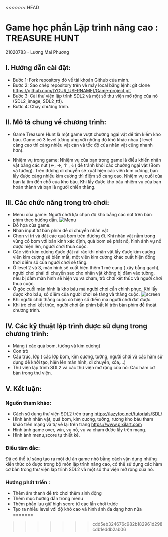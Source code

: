 <<<<<<< HEAD
# Game học phần Lập trình nâng cao : TREASURE HUNT
  21020783 - Lương Mai Phương
## I.	Hướng dẫn cài đặt:
-	Bước 1: Fork repository đó về tài khoản Github của mình.
-	Bước 2: Sao chép repository trên về máy local bằng lệnh: git clone https://github.com/[YOUR_USERNAME]/Game-project.git
-	Bước 3: Cài thư viện lập trình SDL2 và một số thư viện mở rộng của nó (SDL2_image, SDL2_ttf).
-	Bước 4: Chạy chương trình.
## II.	Mô tả chung về chương trình:
-	Game Treasure Hunt là một game vượt chướng ngại vật để tìm kiếm kho báu. Game có 3 level tương ứng với những độ khó khác nhau ( level càng cao thì càng nhiều vật cản và tốc độ của nhân vật cũng nhanh hơn). 

-	Nhiệm vụ trong game: Nhiệm vụ của bạn trong game là điều khiển nhân vật bằng các nút (←, →, ↑ , ↓) để tránh khỏi các chướng ngại vật (Bom và tường). Trên đường di chuyển sẽ xuất hiện các viên kim cương, bạn lấy được càng nhiều kim cương thì điểm số càng cao. Nhiệm vụ cuối của bạn là tìm đến chỗ của kho báu. Khi lấy được kho báu nhiệm vụ của bạn hoàn thành và bạn là người chiến thắng.
## III.	Các chức năng trong trò chơi:
-	Menu của game: Người chơi lựa chọn độ khó bằng các nút trên bàn phím theo hướng dẫn.
![Menu](https://drive.google.com/file/d/1kcDLxWzw8J5ctfofYteGBzHJvWN_6dwA/view?usp=sharing)
-	Đồ họa của game.
-	Nhận input từ bàn phím để di chuyển nhân vật
-	Chọn vị trí và đặt các quả bom trên đường đi. Khi nhân vật nằm trong vùng có bom với bán kính xác định, quả bom sẽ phát nổ, hình ảnh vụ nổ được hiện lên, người chơi thua cuộc.
-	Các viên kim cương được đặt rải rác khi nhân vật lấy được kim cương viên kim cương sẽ biến mất, một viên kim cương khác xuất hiện đồng thời điểm số của người chơi sẽ tăng.
-	Ở level 2 và 3, màn hình sẽ xuất hiện thêm 1 mê cung ( xây bằng gạch), người chơi phải di chuyển sao cho nhân vật không bị đâm vào tường, nếu bị đâm màn hình sẽ hiện vụ va chạm, trò chơi kết thúc và người chơi thua cuộc.
-	Ở góc cuối màn hình là kho báu mà người chơi cần chinh phục. Khi lấy được kho báu, số điểm của người chơi sẽ tăng và thắng cuộc.
![screen](https://drive.google.com/file/d/1Y_QYJaA7faURBGfKAqBxjEnZ1vDLIsuU/view?usp=sharing)
-	Khi người chơi thắng cuộc có hiện số điểm mà người chơi đạt được.
-	Khi trò chơi kết thúc, người chơi ấn phím bất kì trên bàn phím để thoát chương trình.
## IV.	Các kỹ thuật lập trình được sử dụng trong chương trình:
-	Mảng ( các quả bom, tường và kim cương)
-	Con trỏ
-	Cấu trúc, lớp ( các lớp bom, kim cương, tường, người chơi và các hàm sử dụng để khởi tạo, hiện lên màn hình, di chuyển, xóa,…)
-	Thư viện lập trình SDL2 và các thư viện mở rộng của nó: Các hàm cơ bản trong thư viện.
## V.	Kết luận:
### Nguồn tham khảo:
-	Cách sử dụng thư viện SDL2 trên trang https://lazyfoo.net/tutorials/SDL/
-	Hình ảnh nhân vật, quả bom, kim cương, tường, rương kho báu tham khảo trên mạng và tự vẽ lại trên trang https://www.pixilart.com
-	Hình ảnh game over, win, vụ nổ, vụ va chạm được lấy trên mạng.
-	Hình ảnh menu,score tự thiết kế.
###	Điều tâm đắc:
 Đã có thể tự sáng tạo ra một dự án game nhỏ bằng cách vận dụng những kiến thức có được trong bộ môn lập trình nâng cao, có thể sử dụng các hàm cơ bản trong thư viện lập trình SDL2 và một số thư viện mở rộng của nó.
### Hướng phát triển : 
-	Thêm âm thanh để trò chơi thêm sinh động
-	Thêm mục hướng dẫn trong menu
-	Thêm phần lưu giữ high score từ các lần chơi trước
-	Tạo ra nhiều level với độ khó cao và hình ảnh đa dạng hơn nữa
=======
>>>>>>> cdd5eb324676c982b182961d298cdb1eddb2ab06


